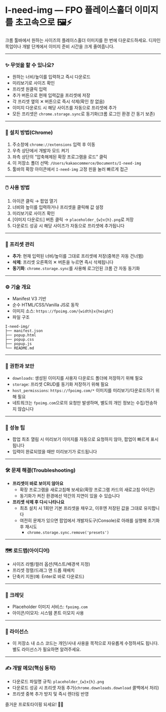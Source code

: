 # I-need-img — FPO 플레이스홀더 이미지를 초고속으로 🖼️⚡

크롬 툴바에서 원하는 사이즈의 플레이스홀더 이미지를 한 번에 다운로드하세요. 디자인 목업이나 개발 단계에서 이미지 준비 시간을 크게 줄여줍니다.

---

### ✨ 무엇을 할 수 있나요?

- 원하는 너비/높이를 입력하고 즉시 다운로드
- 미리보기로 사이즈 확인
- 프리셋 원클릭 입력
- 추가 버튼으로 현재 입력값을 프리셋에 저장
- 각 프리셋 옆의 ✕ 버튼으로 즉시 삭제(확인 창 없음)
- 이미지 다운로드 시 해당 사이즈를 자동으로 프리셋에 추가
- 모든 프리셋은 `chrome.storage.sync`로 동기화(크롬 로그인 환경 간 동기 보존)

---

### 🧭 설치 방법(Chrome)

1. 주소창에 `chrome://extensions` 입력 후 이동
2. 우측 상단에서 개발자 모드 켜기
3. 좌측 상단의 “압축해제된 확장 프로그램을 로드” 클릭
4. 이 저장소 폴더 선택: `/Users/kakaocommerce/Documents/I-need-img`
5. 툴바의 확장 아이콘에서 `I-need-img` 고정 핀을 눌러 빠르게 접근

---

### 🖱️ 사용 방법

1. 아이콘 클릭 → 팝업 열기
2. 너비와 높이를 입력하거나 프리셋을 클릭해 값 설정
3. 미리보기로 사이즈 확인
4. [이미지 다운로드] 버튼 클릭 → `placeholder_{w}x{h}.png`로 저장
5. 다운로드 성공 시 해당 사이즈가 자동으로 프리셋에 추가됩니다

---

### 🧩 프리셋 관리

- **추가**: 현재 입력된 너비/높이를 그대로 프리셋에 저장(중복은 자동 건너뜀)
- **삭제**: 프리셋 오른쪽의 ✕ 버튼을 누르면 즉시 삭제됩니다
- **동기화**: `chrome.storage.sync`를 사용해 로그인된 크롬 간 자동 동기화

---

### ⚙️ 기술 개요

- Manifest V3 기반
- 순수 HTML/CSS/Vanilla JS로 동작
- 이미지 소스: `https://fpoimg.com/{width}x{height}`
- 파일 구조

```
I-need-img/
├── manifest.json
├── popup.html
├── popup.css
├── popup.js
└── README.md
```

---

### 🔐 권한과 보안

- `downloads`: 생성된 이미지를 사용자 다운로드 폴더에 저장하기 위해 필요
- `storage`: 프리셋 CRUD를 동기화 저장하기 위해 필요
- `host_permissions`: `https://fpoimg.com/*` 이미지를 미리보기/다운로드하기 위해 필요
- 네트워크는 `fpoimg.com`으로의 요청만 발생하며, 별도의 개인 정보는 수집/전송하지 않습니다

---

### 🚀 성능 팁

- 팝업 최초 열림 시 미리보기 이미지를 자동으로 요청하지 않아, 팝업이 빠르게 표시됩니다
- 입력이 완료되었을 때만 미리보기가 로드됩니다

---

### 🛠️ 문제 해결(Troubleshooting)

- **프리셋이 바로 보이지 않아요**
  - 확장 프로그램을 새로고침해 보세요(확장 프로그램 카드의 새로고침 아이콘)
  - 동기화가 켜진 환경에선 약간의 지연이 있을 수 있습니다
- **프리셋 삭제 후 다시 나타나요**
  - 최초 설치 시 1회만 기본 프리셋을 채우고, 이후엔 저장된 값을 그대로 유지합니다
  - 여전히 문제가 있으면 팝업에서 개발자도구(Console)로 아래를 실행해 초기화 후 재시도
    - `chrome.storage.sync.remove('presets')`

---

### 🗺️ 로드맵(아이디어)

- 사이즈 라벨/컬러 옵션(텍스트/배경색 지정)
- 프리셋 정렬/드래그 앤 드롭 재배치
- 단축키 지원(예: Enter로 바로 다운로드)

---

### 🙌 크레딧

- Placeholder 이미지 서비스: `fpoimg.com`
- 아이콘/이모지: 시스템 폰트 이모지 사용

---

### 📄 라이선스

- 이 저장소 내 소스 코드는 개인/사내 사용을 목적으로 자유롭게 수정하셔도 됩니다. 별도 라이선스가 필요하면 알려주세요.

---

### ✍️ 개발 메모(핵심 동작)

- 다운로드 파일명 규칙: `placeholder_{w}x{h}.png`
- 다운로드 성공 시 프리셋 자동 추가(`chrome.downloads.download` 콜백에서 처리)
- 프리셋 중복 추가 방지 및 즉시 렌더링 반영

즐거운 프로토타이핑 되세요! 🙇‍♂️
